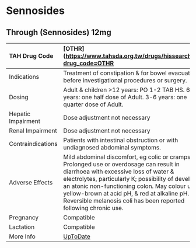 # Sennosides

## Through (Sennosides) 12mg

| TAH Drug Code      | [OTHR](https://www.tahsda.org.tw/drugs/hissearch.php?drug_code=OTHR                                                                                                                                                                                                                                                                                           |
|:-------------------|:--------------------------------------------------------------------------------------------------------------------------------------------------------------------------------------------------------------------------------------------------------------------------------------------------------------------------------------------------------------|
| Indications        | Treatment of constipation & for bowel evacuation before investigational procedures or surgery.                                                                                                                                                                                                                                                                |
| Dosing             | Adult & children >12 years: PO 1-2 TAB HS. 6-12 years: one half dose of Adult. 3-6 years: one quarter dose of Adult.                                                                                                                                                                                                                                          |
| Hepatic Impairment | Dose adjustment not necessary                                                                                                                                                                                                                                                                                                                                 |
| Renal Impairment   | Dose adjustment not necessary                                                                                                                                                                                                                                                                                                                                 |
| Contraindications  | Patients with intestinal obstruction or with undiagnosed abdominal symptoms.                                                                                                                                                                                                                                                                                  |
| Adverse Effects    | Mild abdominal discomfort, eg colic or cramps. Prolonged use or overdosage can result in diarrhoea with excessive loss of water & electrolytes, particularly K; possibility of developing an atonic non-functioning colon. May colour urine yellow-brown at acid pH, & red at alkaline pH. Reversible melanosis coli has been reported following chronic use. |
| Pregnancy          | Compatible                                                                                                                                                                                                                                                                                                                                                    |
| Lactation          | Compatible                                                                                                                                                                                                                                                                                                                                                    |
| More Info          | [UpToDate](https://www.uptodate.com/contents/sennosides-drug-information)                                                                                                                                                                                                                                                                                     |

